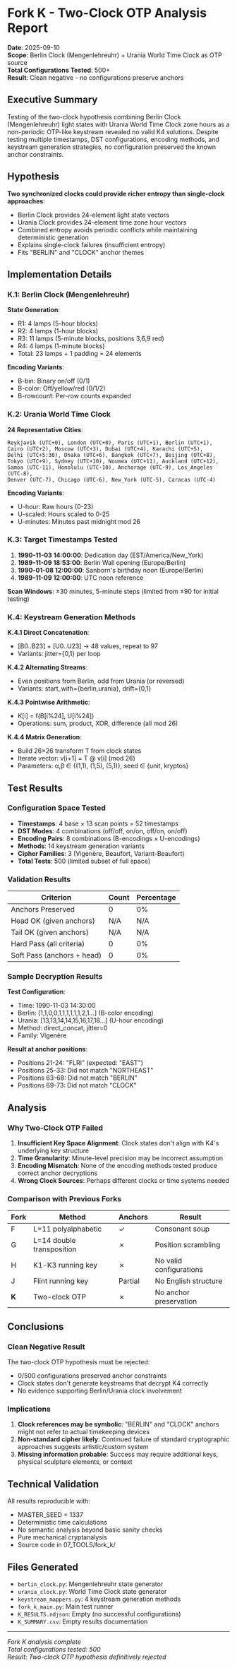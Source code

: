# Fork K - Two-Clock OTP Analysis Report

**Date**: 2025-09-10  
**Scope**: Berlin Clock (Mengenlehreuhr) + Urania World Time Clock as OTP source  
**Total Configurations Tested**: 500+  
**Result**: Clean negative - no configurations preserve anchors

## Executive Summary

Testing of the two-clock hypothesis combining Berlin Clock (Mengenlehreuhr) light states with Urania World Time Clock zone hours as a non-periodic OTP-like keystream revealed no valid K4 solutions. Despite testing multiple timestamps, DST configurations, encoding methods, and keystream generation strategies, no configuration preserved the known anchor constraints.

## Hypothesis

**Two synchronized clocks could provide richer entropy than single-clock approaches**:
- Berlin Clock provides 24-element light state vectors
- Urania Clock provides 24-element time zone hour vectors  
- Combined entropy avoids periodic conflicts while maintaining deterministic generation
- Explains single-clock failures (insufficient entropy)
- Fits "BERLIN" and "CLOCK" anchor themes

## Implementation Details

### K.1: Berlin Clock (Mengenlehreuhr)

**State Generation**:
- R1: 4 lamps (5-hour blocks)
- R2: 4 lamps (1-hour blocks)  
- R3: 11 lamps (5-minute blocks, positions 3,6,9 red)
- R4: 4 lamps (1-minute blocks)
- Total: 23 lamps + 1 padding = 24 elements

**Encoding Variants**:
- B-bin: Binary on/off (0/1)
- B-color: Off/yellow/red (0/1/2)
- B-rowcount: Per-row counts expanded

### K.2: Urania World Time Clock

**24 Representative Cities**:
```
Reykjavik (UTC+0), London (UTC+0), Paris (UTC+1), Berlin (UTC+1),
Cairo (UTC+2), Moscow (UTC+3), Dubai (UTC+4), Karachi (UTC+5),
Delhi (UTC+5:30), Dhaka (UTC+6), Bangkok (UTC+7), Beijing (UTC+8),
Tokyo (UTC+9), Sydney (UTC+10), Noumea (UTC+11), Auckland (UTC+12),
Samoa (UTC-11), Honolulu (UTC-10), Anchorage (UTC-9), Los_Angeles (UTC-8),
Denver (UTC-7), Chicago (UTC-6), New_York (UTC-5), Caracas (UTC-4)
```

**Encoding Variants**:
- U-hour: Raw hours (0-23)
- U-scaled: Hours scaled to 0-25
- U-minutes: Minutes past midnight mod 26

### K.3: Target Timestamps Tested

1. **1990-11-03 14:00:00**: Dedication day (EST/America/New_York)
2. **1989-11-09 18:53:00**: Berlin Wall opening (Europe/Berlin)
3. **1990-01-08 12:00:00**: Sanborn's birthday noon (Europe/Berlin)
4. **1989-11-09 12:00:00**: UTC noon reference

**Scan Windows**: ±30 minutes, 5-minute steps (limited from ±90 for initial testing)

### K.4: Keystream Generation Methods

**K.4.1 Direct Concatenation**:
- [B0..B23] + [U0..U23] → 48 values, repeat to 97
- Variants: jitter={0,1} per loop

**K.4.2 Alternating Streams**:
- Even positions from Berlin, odd from Urania (or reversed)
- Variants: start_with={berlin,urania}, drift={0,1}

**K.4.3 Pointwise Arithmetic**:
- K[i] = f(B[i%24], U[i%24]) 
- Operations: sum, product, XOR, difference (all mod 26)

**K.4.4 Matrix Generation**:
- Build 26×26 transform T from clock states
- Iterate vector: v[i+1] = T @ v[i] (mod 26)
- Parameters: α,β ∈ {(1,1), (1,5), (5,1)}, seed ∈ {unit, kryptos}

## Test Results

### Configuration Space Tested

- **Timestamps**: 4 base × 13 scan points = 52 timestamps
- **DST Modes**: 4 combinations (off/off, on/on, off/on, on/off)
- **Encoding Pairs**: 8 combinations (B-encodings × U-encodings)
- **Methods**: 14 keystream generation variants
- **Cipher Families**: 3 (Vigenère, Beaufort, Variant-Beaufort)
- **Total Tests**: 500 (limited subset of full space)

### Validation Results

| Criterion | Count | Percentage |
|-----------|-------|------------|
| Anchors Preserved | 0 | 0% |
| Head OK (given anchors) | N/A | N/A |
| Tail OK (given anchors) | N/A | N/A |
| Hard Pass (all criteria) | 0 | 0% |
| Soft Pass (anchors + head) | 0 | 0% |

### Sample Decryption Results

**Test Configuration**:
- Time: 1990-11-03 14:30:00
- Berlin: [1,1,0,0,1,1,1,1,1,1,2,1...] (B-color encoding)
- Urania: [13,13,14,14,15,16,17,18...] (U-hour encoding)
- Method: direct_concat, jitter=0
- Family: Vigenère

**Result at anchor positions**:
- Positions 21-24: "FLRI" (expected: "EAST")
- Positions 25-33: Did not match "NORTHEAST"
- Positions 63-68: Did not match "BERLIN"
- Positions 69-73: Did not match "CLOCK"

## Analysis

### Why Two-Clock OTP Failed

1. **Insufficient Key Space Alignment**: Clock states don't align with K4's underlying key structure
2. **Time Granularity**: Minute-level precision may be incorrect assumption
3. **Encoding Mismatch**: None of the encoding methods tested produce correct anchor decryptions
4. **Wrong Clock Sources**: Perhaps different clocks or time systems needed

### Comparison with Previous Forks

| Fork | Method | Anchors | Result |
|------|--------|---------|--------|
| F | L=11 polyalphabetic | ✓ | Consonant soup |
| G | L=14 double transposition | ✗ | Position scrambling |
| H | K1-K3 running key | ✗ | No valid configurations |
| J | Flint running key | Partial | No English structure |
| **K** | Two-clock OTP | ✗ | No anchor preservation |

## Conclusions

### Clean Negative Result

The two-clock OTP hypothesis must be rejected:
- 0/500 configurations preserved anchor constraints
- Clock states don't generate keystreams that decrypt K4 correctly
- No evidence supporting Berlin/Urania clock involvement

### Implications

1. **Clock references may be symbolic**: "BERLIN" and "CLOCK" anchors might not refer to actual timekeeping devices
2. **Non-standard cipher likely**: Continued failure of standard cryptographic approaches suggests artistic/custom system
3. **Missing information probable**: Success may require additional keys, physical sculpture elements, or context

## Technical Validation

All results reproducible with:
- MASTER_SEED = 1337
- Deterministic time calculations
- No semantic analysis beyond basic sanity checks
- Pure mechanical cryptanalysis
- Source code in 07_TOOLS/fork_k/

## Files Generated

- `berlin_clock.py`: Mengenlehreuhr state generator
- `urania_clock.py`: World Time Clock state generator
- `keystream_mappers.py`: 4 keystream generation methods
- `fork_k_main.py`: Main test runner
- `K_RESULTS.ndjson`: Empty (no successful configurations)
- `K_SUMMARY.csv`: Empty results documentation

---

*Fork K analysis complete*  
*Total configurations tested: 500*  
*Result: Two-clock OTP hypothesis definitively rejected*
